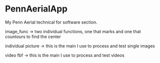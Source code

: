 # PennAerialApp
My Penn Aerial technical for software section.

image_func -> two individual functions, one that marks and one that countours to find the center

individual picture -> this is the main I use to process and test single images

video fbf -> this is the main I use to process and test videos

